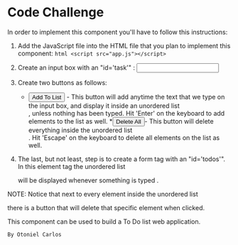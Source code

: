 Code Challenge
==============

In order to implement this component you'll have to follow this instructions:

1. Add the JavaScript file into the HTML file that you plan to implement this component: 
```html <script src="app.js"></script>```

2. Create an input box with an "id='task'" : <input id="task"> 

3. Create two buttons as follows:
    * <button id="add">Add To List</button> - This button will add anytime the text that we type on the input box, and display it inside an unordered list <ul></ul>, unless nothing has been typed. Hit 'Enter' on the keyboard to add elements to the list as well.
    *<button id="delete">Delete All</button>- This button will delete everything inside the unordered list <ul></ul>. Hit 'Escape' on the keyboard to delete all elements on the list as well.
    
4. The last, but not least, step is to create a form tag with an "id='todos'". In this element tag the unordered list <ul></ul> will be displayed whenever something is typed .

NOTE: Notice that next to every element inside the unordered list <ul></ul> there is a button that will delete that specific element when clicked.

This component can be used to build a To Do list web application.

    By Otoniel Carlos 
